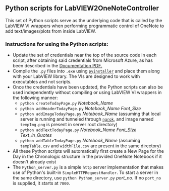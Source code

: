 ## Python scripts for LabVIEW2OneNoteController

This set of Python scripts serve as the underlying code that is called by the LabVIEW VI wrappers when performing programmatic control of OneNote to add text/images/plots from inside LabVIEW.

### Instructions for using the Python scripts:
* Update the set of credentials near the top of the source code in each script, after obtaining said credentials from Microsoft Azure, as has been described in the [Documentation PDF.](https://github.com/quantum-matter/LabVIEW2OneNote/blob/master/LabVIEW%20for%20OneNote%202016%20-%20Documentation.pdf "Documentation - LabVIEW2OneNoteController")
* Compile the `.py` files into `.exe` using [`pyinstaller`](https://www.pyinstaller.org/ "PyInstaller") and place them along with your LabVIEW library. The VIs are designed to work with executables and not scripts.
* Once the credentials have been updated, the Python scripts can also be used independently without compiling or using LabVIEW VI wrappers in the following manner:
  - `python createTodayPage.py` *Notebook_Name*
  - `python addHeaderTodayPage.py` *Notebook_Name* *Font_Size* 
  - `python addImageTodayPage.py` *Notebook_Name* (assuming that local server is running and tunneled through [`ngrok`](https://ngrok.com/ "ngrok"), and image named `tempImg.png` is present in server root directory)
  - `python addTextTodayPage.py` *Notebook_Name* *Font_Size* *Text_in_Quotes*
  - `python addTableTodayPage.py` *Notebook_Name* (assuming `tempTable.csv` and `widthFile.csv` are present in the same directory)
* All these Python scripts will automatically first create a New Page for the Day in the Chronologic structure in the provided OneNote Notebook if it doesn't already exist
* The `Python_server.py` is a simple `http` server implementation that makes use of Python's built-in `SimpleHTTPRequestHandler`. To start a server in the same directory, use `python Python_server.py` *port_no*. If no `port_no` is supplied, it starts at `7800`.
